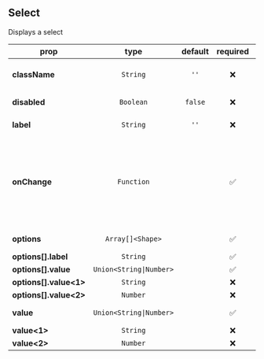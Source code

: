 ## Select

Displays a select

prop | type | default | required | description
---- | :----: | :-------: | :--------: | -----------
**className** | `String` | `''` | :x: | Class of the container
**disabled** | `Boolean` | `false` | :x: | Is the field disabled ?
**label** | `String` | `''` | :x: | Label to display
**onChange** | `Function` |  | :white_check_mark: | Function called when the value change, the new value is passed as parameter
**options** | `Array[]<Shape>` |  | :white_check_mark: | List of options
**options[].label** | `String` |  | :white_check_mark: | 
**options[].value** | `Union<String\|Number>` |  | :white_check_mark: | 
**options[].value<1>** | `String` |  | :x: | 
**options[].value<2>** | `Number` |  | :x: | 
**value** | `Union<String\|Number>` |  | :white_check_mark: | Value of the select
**value<1>** | `String` |  | :x: | 
**value<2>** | `Number` |  | :x: | 

